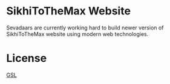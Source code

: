 # SikhiToTheMax Website

Sevadaars are currently working hard to build newer version of SikhiToTheMax website using modern web technologies.

# License 
[GSL](/LICENSE)
